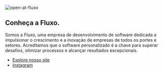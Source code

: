 ![open-at-fluxo](https://github.com/user-attachments/assets/209383a3-4f80-4dac-91a6-6e1452ad1dbc)

## Conheça a Fluxo.

Somos a Fluxo, uma empresa de desenvolvimento de software dedicada a impulsionar o crescimento e a inovação de empresas de todos os portes e setores. Acreditamos que o software personalizado é a chave para superar desafios, otimizar processos e alcançar resultados excepcionais.

- [Explore nosso site](https://fluxodev.com/)
- [Instagram](https://www.instagram.com/fluxodev/)
